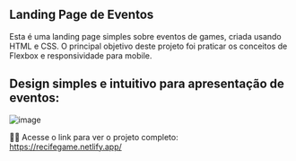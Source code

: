 ## Landing Page de Eventos

Esta é uma landing page simples sobre eventos de games, criada usando HTML e CSS. O principal objetivo deste projeto foi praticar os conceitos de Flexbox e responsividade para mobile.

## Design simples e intuitivo para apresentação de eventos:

![image](https://github.com/luizlmorim/Eventos-Landing-Page/assets/112559054/cbbb3590-9a33-483b-b688-457d8039c0f5)

👨‍💻 Acesse o link para ver o projeto completo: https://recifegame.netlify.app/
